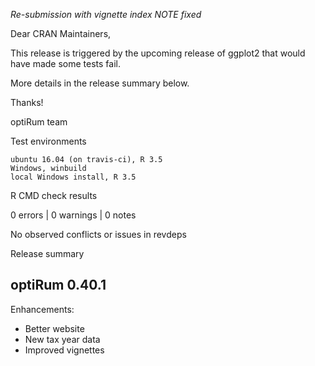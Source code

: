 *Re-submission with vignette index NOTE fixed*

Dear CRAN Maintainers,

This release is triggered by the upcoming release of ggplot2 that would have made some tests fail. 

More details in the release summary below.

Thanks!

optiRum team

Test environments

    ubuntu 16.04 (on travis-ci), R 3.5
    Windows, winbuild
    local Windows install, R 3.5

R CMD check results

0 errors | 0 warnings | 0 notes

No observed conflicts or issues in revdeps

Release summary

optiRum 0.40.1
-------------
Enhancements:
* Better website
* New tax year data
* Improved vignettes